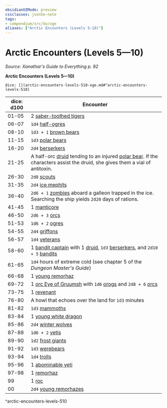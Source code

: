 ```yaml
---
obsidianUIMode: preview
cssclasses: json5e-note
tags:
- compendium/src/5e/xge
aliases: ["Arctic Encounters (Levels 5—10)"]
---
```

# Arctic Encounters (Levels 5—10)
*Source: Xanathar's Guide to Everything p. 92* 

**Arctic Encounters (Levels 5—10)**

`dice: [](arctic-encounters-levels-510-xge.md#^arctic-encounters-levels-510)`

| dice: d100 | Encounter |
|------------|-----------|
| 01-05 | 2 [saber-toothed tigers](/3-Mechanics/CLI/bestiary/beast/saber-toothed-tiger.md) |
| 06-07 | `1d4` [half-ogres](/3-Mechanics/CLI/bestiary/giant/half-ogre-ogrillon.md) |
| 08-10 | `1d3 + 1` [brown bears](/3-Mechanics/CLI/bestiary/beast/brown-bear.md) |
| 11-15 | `1d3` [polar bears](/3-Mechanics/CLI/bestiary/beast/polar-bear.md) |
| 16-20 | `2d4` [berserkers](/3-Mechanics/CLI/bestiary/humanoid/berserker.md) |
| 21-25 | A half-orc [druid](/3-Mechanics/CLI/bestiary/humanoid/druid.md) tending to an injured [polar bear](/3-Mechanics/CLI/bestiary/beast/polar-bear.md). If the characters assist the druid, she gives them a vial of antitoxin. |
| 26-30 | `2d8` [scouts](/3-Mechanics/CLI/bestiary/humanoid/scout.md) |
| 31-35 | `2d4` [ice mephits](/3-Mechanics/CLI/bestiary/elemental/ice-mephit.md) |
| 36-40 | `2d6 + 1` [zombies](/3-Mechanics/CLI/bestiary/undead/zombie.md) aboard a galleon trapped in the ice. Searching the ship yields `2d20` days of rations. |
| 41-45 | 1 [manticore](/3-Mechanics/CLI/bestiary/monstrosity/manticore.md) |
| 46-50 | `2d6 + 3` [orcs](/3-Mechanics/CLI/bestiary/humanoid/orc.md) |
| 51-53 | `1d6 + 2` [ogres](/3-Mechanics/CLI/bestiary/giant/ogre.md) |
| 54-55 | `2d4` [griffons](/3-Mechanics/CLI/bestiary/monstrosity/griffon.md) |
| 56-57 | `1d4` [veterans](/3-Mechanics/CLI/bestiary/humanoid/veteran.md) |
| 58-60 | 1 [bandit captain](/3-Mechanics/CLI/bestiary/humanoid/bandit-captain.md) with 1 [druid](/3-Mechanics/CLI/bestiary/humanoid/druid.md), `1d3` [berserkers](/3-Mechanics/CLI/bestiary/humanoid/berserker.md), and `2d10 + 5` [bandits](/3-Mechanics/CLI/bestiary/humanoid/bandit.md) |
| 61-65 | `1d4` hours of extreme cold (see chapter 5 of the *Dungeon Master's Guide*) |
| 66-68 | 1 [young remorhaz](/3-Mechanics/CLI/bestiary/monstrosity/young-remorhaz.md) |
| 69-72 | 1 [orc Eye of Gruumsh](/3-Mechanics/CLI/bestiary/humanoid/orc-eye-of-gruumsh.md) with `1d6` [orogs](/3-Mechanics/CLI/bestiary/humanoid/orog.md) and `2d8 + 6` [orcs](/3-Mechanics/CLI/bestiary/humanoid/orc.md) |
| 73-75 | 1 [revenant](/3-Mechanics/CLI/bestiary/undead/revenant.md) |
| 76-80 | A howl that echoes over the land for `1d3` minutes |
| 81-82 | `1d3` [mammoths](/3-Mechanics/CLI/bestiary/beast/mammoth.md) |
| 83-84 | 1 [young white dragon](/3-Mechanics/CLI/bestiary/dragon/young-white-dragon.md) |
| 85-86 | `2d4` [winter wolves](/3-Mechanics/CLI/bestiary/monstrosity/winter-wolf.md) |
| 87-88 | `1d6 + 2` [yetis](/3-Mechanics/CLI/bestiary/monstrosity/yeti.md) |
| 89-90 | `1d2` [frost giants](/3-Mechanics/CLI/bestiary/giant/frost-giant.md) |
| 91-92 | `1d3` [werebears](/3-Mechanics/CLI/bestiary/humanoid/werebear.md) |
| 93-94 | `1d4` [trolls](/3-Mechanics/CLI/bestiary/giant/troll.md) |
| 95-96 | 1 [abominable yeti](/3-Mechanics/CLI/bestiary/monstrosity/abominable-yeti.md) |
| 97-98 | 1 [remorhaz](/3-Mechanics/CLI/bestiary/monstrosity/remorhaz.md) |
| 99 | 1 [roc](/3-Mechanics/CLI/bestiary/monstrosity/roc.md) |
| 00 | `2d4` [young remorhazes](/3-Mechanics/CLI/bestiary/monstrosity/young-remorhaz.md) |
^arctic-encounters-levels-510